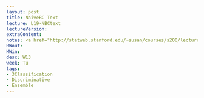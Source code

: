 ```yaml
---
layout: post
title: NaiveBC Text
lecture: L19-NBCtext
lectureVersion: 
extraContent: 
notes: <a href="http://statweb.stanford.edu/~susan/courses/s200/lectures/lect11.pdf"> Useful  </a> 
HWout: 
HWin: 
desc: W13
week: Tu
tags:
- 3Classification
- Discriminative
- Ensemble
---
```


